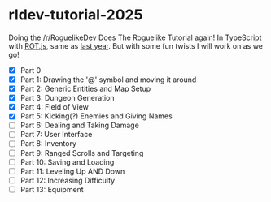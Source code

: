 # rldev-tutorial-2025

Doing the [/r/RoguelikeDev](https://old.reddit.com/r/roguelikedev) Does The Roguelike Tutorial again! In TypeScript with [ROT.js](https://github.com/ondras/rot.js), same as [last year](https://github.com/TechniMan/rldev-tutorial-2024). But with some fun twists I will work on as we go!

- [x] Part 0
- [x] Part 1: Drawing the '@' symbol and moving it around
- [x] Part 2: Generic Entities and Map Setup
- [x] Part 3: Dungeon Generation
- [x] Part 4: Field of View
- [x] Part 5: Kicking(?) Enemies and Giving Names
- [ ] Part 6: Dealing and Taking Damage
- [ ] Part 7: User Interface
- [ ] Part 8: Inventory
- [ ] Part 9: Ranged Scrolls and Targeting
- [ ] Part 10: Saving and Loading
- [ ] Part 11: Leveling Up AND Down
- [ ] Part 12: Increasing Difficulty
- [ ] Part 13: Equipment
